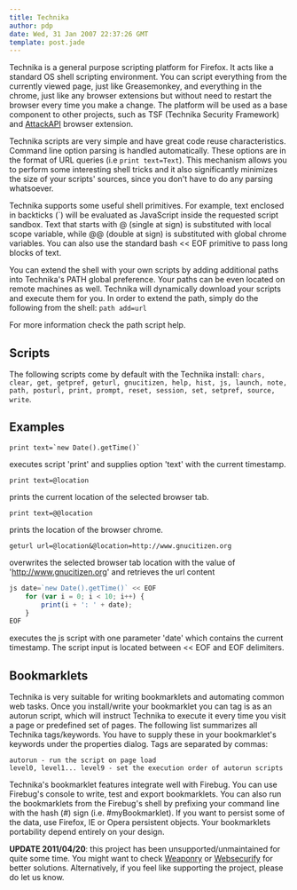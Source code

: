 ```yaml
---
title: Technika
author: pdp
date: Wed, 31 Jan 2007 22:37:26 GMT
template: post.jade
---
```


Technika is a general purpose scripting platform for Firefox. It acts like a standard OS shell scripting environment. You can script everything from the currently viewed page, just like Greasemonkey, and everything in the chrome, just like any browser extensions but without need to restart the browser every time you make a change. The platform will be used as a base component to other projects, such as TSF (Technika Security Framework) and [AttackAPI](/blog/attackapi) browser extension.

Technika scripts are very simple and have great code reuse characteristics. Command line option parsing is handled automatically. These options are in the format of URL queries (i.e `print text=Text`). This mechanism allows you to perform some interesting shell tricks and it also significantly minimizes the size of your scripts' sources, since you don't have to do any parsing whatsoever.

Technika supports some useful shell primitives. For example, text enclosed in backticks (`) will be evaluated as JavaScript inside the requested script sandbox. Text that starts with @ (single at sign) is substituted with local scope variable, while @@ (double at sign) is substituted with global chrome variables. You can also use the standard bash << EOF primitive to pass long blocks of text.

You can extend the shell with your own scripts by adding additional paths into Technika's PATH global preference. Your paths can be even located on remote machines as well. Technika will dynamically download your scripts and execute them for you. In order to extend the path, simply do the following from the shell: `path add=url`

For more information check the path script help.

## Scripts

The following scripts come by default with the Technika install: `chars, clear, get, getpref, geturl, gnucitizen, help, hist, js, launch, note, path, posturl, print, prompt, reset, session, set, setpref, source, write`.

## Examples

	print text=`new Date().getTime()`

executes script 'print' and supplies option 'text' with the current timestamp.

	print text=@location

prints the current location of the selected browser tab.

	print text=@@location

prints the location of the browser chrome.

	geturl url=@location&@location=http://www.gnucitizen.org

overwrites the selected browser tab location with the value of 'http://www.gnucitizen.org' and retrieves the url content

```javascript
js date=`new Date().getTime()` << EOF
    for (var i = 0; i < 10; i++) {
        print(i + ': ' + date);
    }
EOF
```

executes the js script with one parameter 'date' which contains the current timestamp. The script input is located between << EOF and EOF delimiters.

## Bookmarklets

Technika is very suitable for writing bookmarklets and automating common web tasks. Once you install/write your bookmarklet you can tag is as an autorun script, which will instruct Technika to execute it every time you visit a page or predefined set of pages. The following list summarizes all Technika tags/keywords. You have to supply these in your bookmarklet's keywords under the properties dialog. Tags are separated by commas:

	autorun - run the script on page load
	level0, level1... level9 - set the execution order of autorun scripts

Technika's bookmarklet features integrate well with Firebug. You can use Firebug's console to write, test and export bookmarklets. You can also run the bookmarklets from the Firebug's shell by prefixing your command line with the hash (#) sign (i.e. #myBookmarklet). If you want to persist some of the data, use Firefox, IE or Opera persistent objects. Your bookmarklets portability depend entirely on your design.

**UPDATE 2011/04/20**: this project has been unsupported/unmaintained for quite some time. You might want to check [Weaponry](http://weaponry.gnucitizen.org) or [Websecurify](http://www.websecurify.com) for better solutions. Alternatively, if you feel like supporting the project, please do let us know.
